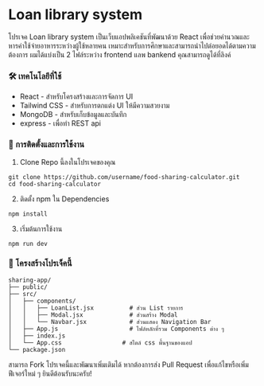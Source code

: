 # Loan library system

โปรเจค Loan library system เป็นเว็บแอปพลิเคชันที่พัฒนาด้วย React เพื่อช่วยคำนวณและหารค่าใช้จ่ายอาหารระหว่างผู้ใช้หลายคน เหมาะสำหรับการศึกษาและสามารถนำไปต่อยอดได้ตามความต้องการ
ผมได้แบ่งเป็น 2 ไฟล์ระหว่าง frontend แลพ bankend คุณสามารถดูได้ที่ลิงค์

### 🛠 เทคโนโลยีที่ใช้
- React - สำหรับโครงสร้างและการจัดการ UI
- Tailwind CSS - สำหรับการตกแต่ง UI ให้มีความสวยงาม
- MongoDB - สำหรับเก็บข้อมูลและบันทึก
- express - เพื่อทำ REST api 
 
### 🚀 การติดตั้งและการใช้งาน
1. Clone Repo นี้ลงในโปรเจคของคุณ
```
git clone https://github.com/username/food-sharing-calculator.git
cd food-sharing-calculator
```

2. ติดตั้ง npm ใน Dependencies
```
npm install
```

3. เริ่มต้นการใช้งาน
```
npm run dev
```

### 🧩 โครงสร้างโปรเจ็คนี้่
```
sharing-app/
├── public/
├── src/
│   ├── components/
│   │   ├── LoanList.jsx          # ส่วน List รายการ
│   │   ├── Modal.jsx             # ส่วนสร้าง Modal
│   │   └── Navbar.jsx            # ส่วนแสดง Navigation Bar
│   ├── App.js                    # ไฟล์หลักที่รวม Components ต่าง ๆ
│   ├── index.js
│   └── App.css                 # สไตล์ css พื้นฐานของแอป
└── package.json
```

สามารถ Fork โปรเจคนี้และพัฒนาเพิ่มเติมได้ หากต้องการส่ง Pull Request เพื่อแก้ไขหรือเพิ่มฟีเจอร์ใหม่ ๆ ยินดีต้อนรับนะครับ!
